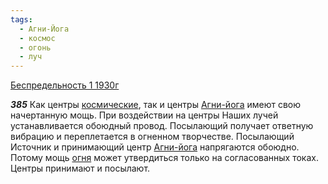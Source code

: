 ```yaml
---
tags:
  - Агни-Йога
  - космос
  - огонь
  - луч
---
```


[Беспредельность 1 1930г](https://127.0.0.1:4002/agni/1930)

___385___
Как центры [космические](../../../tags/#космос), так и центры [Агни-йога](../../../tags/#Агни-Йога) имеют свою начертанную мощь. При воздействии на центры Наших лучей устанавливается обоюдный провод. Посылающий получает ответную вибрацию и переплетается в огненном творчестве. Посылающий Источник и принимающий центр [Агни-йога](../../../tags/#Агни-Йога) напрягаются обоюдно. Потому мощь [огня](../../../tags/#огонь) может утвердиться только на согласованных токах. Центры принимают и посылают.